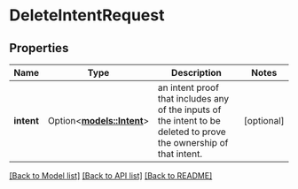 # DeleteIntentRequest

## Properties

| Name       | Type                                    | Description                                                                                                        | Notes      |
| ---------- | --------------------------------------- | ------------------------------------------------------------------------------------------------------------------ | ---------- |
| **intent** | Option<[**models::Intent**](Intent.md)> | an intent proof that includes any of the inputs of the intent to be deleted to prove the ownership of that intent. | [optional] |

[[Back to Model list]](../README.md#documentation-for-models) [[Back to API list]](../README.md#documentation-for-api-endpoints) [[Back to README]](../README.md)
